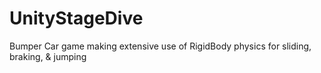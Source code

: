 # UnityStageDive
Bumper Car game making extensive use of RigidBody physics for sliding, braking, & jumping
